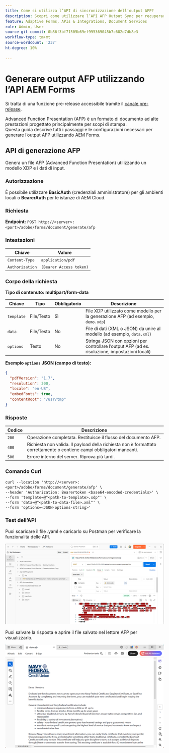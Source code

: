 ```yaml
---
title: Come si utilizza l’API di sincronizzazione dell’output AFP?
description: Scopri come utilizzare l’API AFP Output Sync per recuperare e sincronizzare le rappresentazioni di output.
feature: Adaptive Forms, APIs & Integrations, Document Services
role: Admin, User
source-git-commit: 0b86f3bf71505b69ef995369045b7c682d7db8e3
workflow-type: tm+mt
source-wordcount: '237'
ht-degree: 10%

---
```


# Generare output AFP utilizzando l’API AEM Forms

<span class="preview">Si tratta di una funzione pre-release accessibile tramite il [canale pre-release](https://experienceleague.adobe.com/docs/experience-manager-cloud-service/content/release-notes/prerelease.html?lang=it#new-features). </span>

Advanced Function Presentation (AFP) è un formato di documento ad alte prestazioni progettato principalmente per scopi di stampa.\
Questa guida descrive tutti i passaggi e le configurazioni necessari per generare l’output AFP utilizzando AEM Forms.

<!--
## Prerequisites

To support AFP output generation, the following OSGi bundles must be present and in an **active** state:

* **AFP Core Bundle** – Available in the AFP repository
* **Forms Output Core** – Found in the Forms Output comments package
* **Bedrock Connector** – Provided by the Forms Output API
* **Cloud Ready Implementation** – Available through the Forms installer

>[!NOTE]
>
> * If any bundle is inactive, resolve dependency issues or reinstall manually.
> * To enable AFP generation, the `FT_FORMS-17887` toggle configurations must be set in AEM configuration manager.-->

## API di generazione AFP

Genera un file AFP (Advanced Function Presentation) utilizzando un modello XDP e i dati di input.

### Autorizzazione

È possibile utilizzare **BasicAuth** (credenziali amministratore) per gli ambienti locali o **BearerAuth** per le istanze di AEM Cloud.

### Richiesta

**Endpoint:**
`POST http://<server>:<port>/adobe/forms/document/generate/afp`

### Intestazioni

| Chiave | Valore |
| --------------- | ------------------------------------------------------ |
| `Content-Type` | `application/pdf` |
| `Authorization` | `(Bearer Access token)` |

### Corpo della richiesta

**Tipo di contenuto: multipart/form-data**

| Chiave | Tipo | Obbligatorio | Descrizione |
| ---------- | ---- | -------- | ------------------------------------------------------------------------- |
| `template` | File/Testo | Sì | File XDP utilizzato come modello per la generazione AFP (ad esempio, `demo.xdp`) |
| `data` | File/Testo | No | File di dati (XML o JSON) da unire al modello (ad esempio, `data.xml`) |
| `options` | Testo | No | Stringa JSON con opzioni per controllare l’output AFP (ad es. risoluzione, impostazioni locali) |

**Esempio `options` JSON (campo di testo):**

```json
{
  "pdfVersion": "1.7",
  "resolution": 300,
  "locale": "en-US",
  "embedFonts": true,
  "contentRoot": "/usr/tmp"
}
```

### Risposte

| Codice | Descrizione |
| ----- | ------------------------------------------------------------------------- |
| `200` | Operazione completata. Restituisce il flusso del documento AFP. |
| `400` | Richiesta non valida. Il payload della richiesta non è formattato correttamente o contiene campi obbligatori mancanti. |
| `500` | Errore interno del server. Riprova più tardi. |

### Comando Curl

```
curl --location 'http://<server>:<port>/adobe/forms/document/generate/afp' \
--header 'Authorization: Bearertoken <base64-encoded-credentials>' \
--form 'template=@"<path-to-template>.xdp"' \
--form 'data=@"<path-to-data-file>.xml"' \
--form 'options=<JSON-options-string>'
```

### Test dell’API

Puoi scaricare il file .yaml e caricarlo su Postman per verificare la funzionalità delle API.

![Immagine AFP Postman](/help/forms/assets/afp-postman.png)

Puoi salvare la risposta e aprire il file salvato nel lettore AFP per visualizzarlo.

![Lettore PDF](/help/forms/assets/afp-pdf.png)
